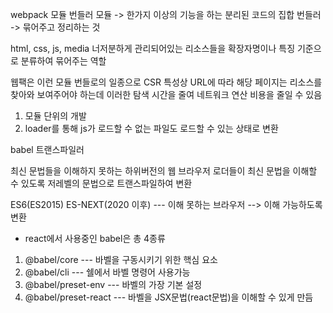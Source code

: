 webpack
모듈 번들러
모듈 -> 한가지 이상의 기능을 하는 분리된 코드의 집합
번들러 -> 묶어주고 정리하는 것

html, css, js, media
너저분하게 관리되어있는 리소스들을 확장자명이나 특징 기준으로
분류하여 묶어주는 역할

웹팩은 이런 모듈 번들로의 일종으로 CSR 특성상 URL에 따라 해당 페이지는
리소스를 찾아와 보여주어야 하는데 이러한 탐색 시간을 줄여
네트워크 연산 비용을 줄일 수 있음

1. 모듈 단위의 개발
2. loader를 통해 js가 로드할 수 없는 파일도 로드할 수 있는 상태로 변환

babel
트랜스파일러

최신 문법들을 이해하지 못하는 하위버전의 웹 브라우저 로더들이 최신 문법을 이해할 수 있도록 저레벨의 문법으로 트랜스파일하여 변환

ES6(ES2015)
ES-NEXT(2020 이후) --- 이해 못하는 브라우저 --> 이해 가능하도록 변환

- react에서 사용중인 babel은 총 4종류

1. @babel/core --- 바벨을 구동시키기 위한 핵심 요소
2. @babel/cli --- 쉘에서 바벨 명령어 사용가능
3. @babel/preset-env --- 바벨의 가장 기본 설정
4. @babel/preset-react --- 바벨을 JSX문법(react문법)을 이해할 수 있게 만듬
